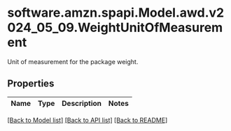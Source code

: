 # software.amzn.spapi.Model.awd.v2024_05_09.WeightUnitOfMeasurement
Unit of measurement for the package weight.

## Properties

Name | Type | Description | Notes
------------ | ------------- | ------------- | -------------

[[Back to Model list]](../README.md#documentation-for-models) [[Back to API list]](../README.md#documentation-for-api-endpoints) [[Back to README]](../README.md)

